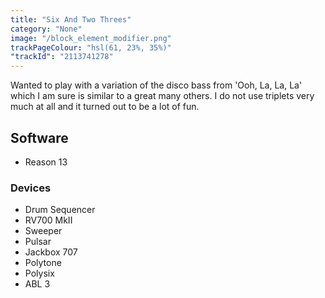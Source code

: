 ```yaml
---
title: "Six And Two Threes"
category: "None"
image: "/block_element_modifier.png"
trackPageColour: "hsl(61, 23%, 35%)"
"trackId": "2113741278"
---
```


Wanted to play with a variation of the disco bass from 'Ooh, La, La, La' which I am sure is similar to a great many others. I do not use triplets very much at all and it turned out to be a lot of fun.

## Software
- Reason 13 
### Devices
- Drum Sequencer
- RV700 MkII
- Sweeper
- Pulsar
- Jackbox 707
- Polytone
- Polysix
- ABL 3

